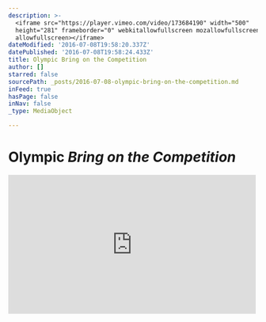 ```yaml
---
description: >-
  <iframe src="https://player.vimeo.com/video/173684190" width="500"
  height="281" frameborder="0" webkitallowfullscreen mozallowfullscreen
  allowfullscreen></iframe>
dateModified: '2016-07-08T19:58:20.337Z'
datePublished: '2016-07-08T19:58:24.433Z'
title: Olympic Bring on the Competition
author: []
starred: false
sourcePath: _posts/2016-07-08-olympic-bring-on-the-competition.md
inFeed: true
hasPage: false
inNav: false
_type: MediaObject

---
```

# Olympic _Bring on the Competition_

<iframe src="https://player.vimeo.com/video/173684190" width="500" height="281" frameborder="0" webkitallowfullscreen mozallowfullscreen allowfullscreen\></iframe\>